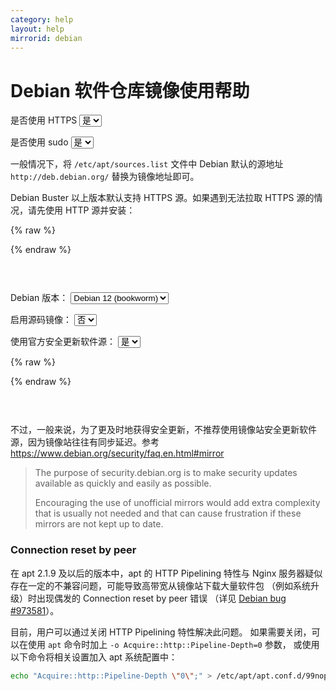 ```yaml
---
category: help
layout: help
mirrorid: debian
---
```


<!-- 本 markdown 从 mirrorz-org/mirrorz-help 自动生成，如需修改，请修改 mirrorz-org/mirrorz-help 的对应部分 -->

# Debian 软件仓库镜像使用帮助

<form class="form-inline">
<div class="form-group">
	<label>是否使用 HTTPS</label>
	<select id="http-select" class="form-control content-select" data-target="#content-0,#content-1">
	  <option data-http_protocol="https://" selected>是</option>
	  <option data-http_protocol="http://">否</option>
	</select>
</div>
</form>


<form class="form-inline">
<div class="form-group">
	<label>是否使用 sudo</label>
	<select id="sudo-select" class="form-control content-select" data-target="#content-0,#content-1">
	  <option data-sudo="sudo " data-sudoE="sudo -E " selected>是</option>
	  <option data-sudo="" data-sudoE="">否</option>
	</select>
</div>
</form>



一般情况下，将 `/etc/apt/sources.list` 文件中 Debian 默认的源地址 `http://deb.debian.org/` 替换为镜像地址即可。

Debian Buster 以上版本默认支持 HTTPS 源。如果遇到无法拉取 HTTPS 源的情况，请先使用 HTTP 源并安装：



{% raw %}
<script id="template-0" type="x-tmpl-markup">
{{sudo}}apt install apt-transport-https ca-certificates
</script>
{% endraw %}

<p></p>

<pre>
<code id="content-0" class="language-shell" data-template="#template-0" data-select="#http-select,#sudo-select">
</code>
</pre>




<form class="form-inline">
<div class="form-group">
  <label>Debian 版本：</label>
    <select id="select-1-0" class="form-control content-select" data-target="#content-1">
      <option data-release_name="bookworm" data-security="-security" data-is_sid="" data-has_backports="" data-has_nfw=" non-free-firmware" selected>Debian 12 (bookworm)</option>
      <option data-release_name="bullseye" data-security="-security" data-is_sid="" data-has_backports="" data-has_nfw="">Debian 11 (bullseye)</option>
      <option data-release_name="sid" data-security="-security" data-is_sid="# " data-has_backports="# " data-has_nfw=" non-free-firmware">sid</option>
      <option data-release_name="testing" data-security="-security" data-is_sid="" data-has_backports="" data-has_nfw=" non-free-firmware">testing</option>
      <option data-release_name="buster" data-security="/updates" data-is_sid="" data-has_backports="" data-has_nfw="">Debian 10 (buster)</option>
    </select>
</div>
</form>

<form class="form-inline">
<div class="form-group">
  <label>启用源码镜像：</label>
    <select id="select-1-1" class="form-control content-select" data-target="#content-1">
      <option data-enable_source="# " selected>否</option>
      <option data-enable_source="">是</option>
    </select>
</div>
</form>

<form class="form-inline">
<div class="form-group">
  <label>使用官方安全更新软件源：</label>
    <select id="select-1-2" class="form-control content-select" data-target="#content-1">
      <option data-security_mirror="# " data-security_official="" selected>是</option>
      <option data-security_mirror="" data-security_official="# ">否</option>
    </select>
</div>
</form>

{% raw %}
<script id="template-1" type="x-tmpl-markup">
# 默认注释了源码镜像以提高 apt update 速度，如有需要可自行取消注释
deb {{http_protocol}}{{mirror}}/ {{release_name}} main contrib non-free{{has_nfw}}
{{enable_source}}deb-src {{http_protocol}}{{mirror}}/ {{release_name}} main contrib non-free{{has_nfw}}

{{is_sid}}deb {{http_protocol}}{{mirror}}/ {{release_name}}-updates main contrib non-free{{has_nfw}}
{{is_sid}}{{enable_source}}deb-src {{http_protocol}}{{mirror}}/ {{release_name}}-updates main contrib non-free{{has_nfw}}

{{is_sid}}{{has_backports}}deb {{http_protocol}}{{mirror}}/ {{release_name}}-backports main contrib non-free{{has_nfw}}
{{is_sid}}{{has_backports}}{{enable_source}}deb-src {{http_protocol}}{{mirror}}/ {{release_name}}-backports main contrib non-free{{has_nfw}}

{{security_mirror}}{{is_sid}}deb {{http_protocol}}{{mirror}}-security {{release_name}}{{security}} main contrib non-free{{has_nfw}}
{{security_mirror}}{{is_sid}}{{enable_source}}deb-src {{http_protocol}}{{mirror}}-security {{release_name}}{{security}} main contrib non-free{{has_nfw}}

{{security_official}}{{is_sid}}deb {{http_protocol}}security.debian.org/debian-security {{release_name}}{{security}} main contrib non-free{{has_nfw}}
{{security_official}}{{is_sid}}{{enable_source}}deb-src {{http_protocol}}security.debian.org/debian-security {{release_name}}{{security}} main contrib non-free{{has_nfw}}
</script>
{% endraw %}

<p></p>

<pre>
<code id="content-1" class="language-properties" data-template="#template-1" data-select="#http-select,#sudo-select,#select-1-0,#select-1-1,#select-1-2">
</code>
</pre>


不过，一般来说，为了更及时地获得安全更新，不推荐使用镜像站安全更新软件源，因为镜像站往往有同步延迟。参考 https://www.debian.org/security/faq.en.html#mirror

> The purpose of security.debian.org is to make security updates available as quickly and easily as possible.
>
> Encouraging the use of unofficial mirrors would add extra complexity that is usually not needed and that can cause frustration if these mirrors are not kept up to date.

### Connection reset by peer

在 apt 2.1.9 及以后的版本中，apt 的 HTTP Pipelining 特性与 Nginx 服务器疑似存在一定的不兼容问题，可能导致高带宽从镜像站下载大量软件包
（例如系统升级）时出现偶发的 Connection reset by peer 错误
（详见 [Debian bug #973581](https://bugs.debian.org/cgi-bin/bugreport.cgi?bug=973581)）。

目前，用户可以通过关闭 HTTP Pipelining 特性解决此问题。
如果需要关闭，可以在使用 `apt` 命令时加上 `-o Acquire::http::Pipeline-Depth=0` 参数，
或使用以下命令将相关设置加入 apt 系统配置中：

```bash
echo "Acquire::http::Pipeline-Depth \"0\";" > /etc/apt/apt.conf.d/99nopipelining
```

